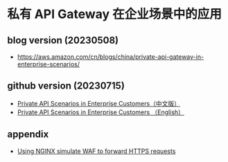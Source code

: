 
# 私有 API Gateway 在企业场景中的应用

## blog version (20230508)

- https://aws.amazon.com/cn/blogs/china/private-api-gateway-in-enterprise-scenarios/


## github version (20230715)

- [Private API Scenarios in Enterprise Customers（中文版）](TC-private-apigw-dataflow.md)
- [Private API Scenarios in Enterprise Customers （English）](TC-private-apigw-dataflow-en.md)

## appendix

- [Using NGINX simulate WAF to forward HTTPS requests](fake-waf-on-ec2-forwarding-https.md)


